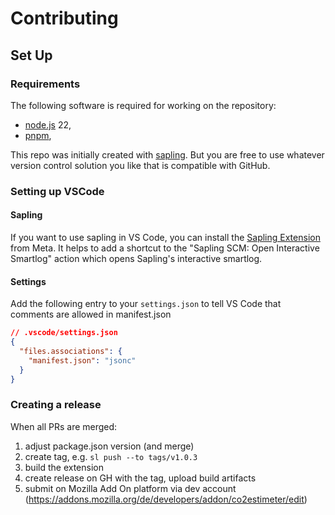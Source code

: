 # Contributing

## Set Up

### Requirements

The following software is required for working on the repository:

- [node.js](https://nodejs.org/) 22,
- [pnpm](https://pnpm.io/),

This repo was initially created with [sapling](https://git-scm.com/). But you are free to use whatever version control solution you like that is compatible with GitHub.

### Setting up VSCode

#### Sapling

If you want to use sapling in VS Code, you can install the [Sapling Extension](https://marketplace.visualstudio.com/items?itemName=meta.sapling-scm) from Meta.
It helps to add a shortcut to the "Sapling SCM: Open Interactive Smartlog" action which opens Sapling's interactive smartlog.

#### Settings

Add the following entry to your `settings.json` to tell VS Code that comments are allowed in manifest.json

```json
// .vscode/settings.json
{
  "files.associations": {
    "manifest.json": "jsonc"
  }
}
```

### Creating a release

When all PRs are merged:
1. adjust package.json version (and merge)
2. create tag, e.g. `sl push --to tags/v1.0.3`
3. build the extension
4. create release on GH with the tag, upload build artifacts
5. submit on Mozilla Add On platform via dev account (https://addons.mozilla.org/de/developers/addon/co2estimeter/edit)
